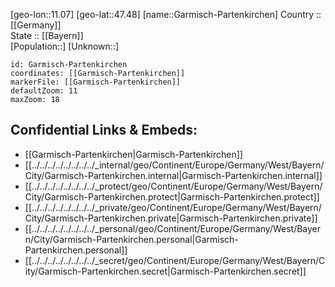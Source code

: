 ﻿---
location: [47.48,11.07] 
mapzoom: [7,12] 
mapmarker: city 
type: City
tags:
- geo/City


SpocWebEntityId: 30365
isDeleted: false
confidential: public

---
[geo-lon::11.07] 
[geo-lat::47.48] 
[name::Garmisch-Partenkirchen] 
Country :: [[Germany]]  
State :: [[Bayern]]  
[Population::] 
[Unknown::] 


```leaflet
id: Garmisch-Partenkirchen
coordinates: [[Garmisch-Partenkirchen]] 
markerFile: [[Garmisch-Partenkirchen]] 
defaultZoom: 11 
maxZoom: 18
```


## Confidential Links & Embeds: 
- [[Garmisch-Partenkirchen|Garmisch-Partenkirchen]]  
- [[../../../../../../../../_internal/geo/Continent/Europe/Germany/West/Bayern/City/Garmisch-Partenkirchen.internal|Garmisch-Partenkirchen.internal]] 
- [[../../../../../../../../_protect/geo/Continent/Europe/Germany/West/Bayern/City/Garmisch-Partenkirchen.protect|Garmisch-Partenkirchen.protect]] 
- [[../../../../../../../../_private/geo/Continent/Europe/Germany/West/Bayern/City/Garmisch-Partenkirchen.private|Garmisch-Partenkirchen.private]] 
- [[../../../../../../../../_personal/geo/Continent/Europe/Germany/West/Bayern/City/Garmisch-Partenkirchen.personal|Garmisch-Partenkirchen.personal]] 
- [[../../../../../../../../_secret/geo/Continent/Europe/Germany/West/Bayern/City/Garmisch-Partenkirchen.secret|Garmisch-Partenkirchen.secret]] 
